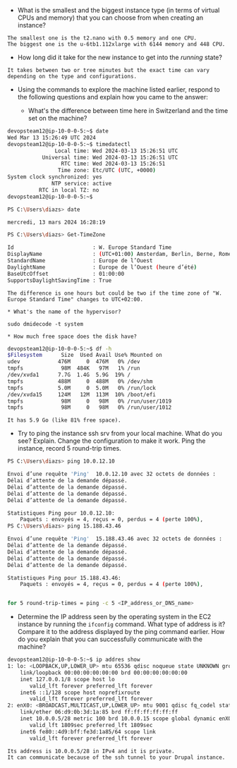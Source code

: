 * What is the smallest and the biggest instance type (in terms of
  virtual CPUs and memory) that you can choose from when creating an
  instance?

```
The smallest one is the t2.nano with 0.5 memory and one CPU.
The biggest one is the u-6tb1.112xlarge with 6144 memory and 448 CPU.
```

* How long did it take for the new instance to get into the _running_
  state?

```
It takes between two or tree minutes but the exact time can vary depending on the type and configurations.
```

* Using the commands to explore the machine listed earlier, respond to
  the following questions and explain how you came to the answer:

    * What's the difference between time here in Switzerland and the time set on
      the machine?
```bash
devopsteam12@ip-10-0-0-5:~$ date
Wed Mar 13 15:26:49 UTC 2024
devopsteam12@ip-10-0-0-5:~$ timedatectl
               Local time: Wed 2024-03-13 15:26:51 UTC
           Universal time: Wed 2024-03-13 15:26:51 UTC
                 RTC time: Wed 2024-03-13 15:26:51
                Time zone: Etc/UTC (UTC, +0000)
System clock synchronized: yes
              NTP service: active
          RTC in local TZ: no
devopsteam12@ip-10-0-0-5:~$
```

```bash
PS C:\Users\diazs> date

mercredi, 13 mars 2024 16:28:19

PS C:\Users\diazs> Get-TimeZone

Id                         : W. Europe Standard Time
DisplayName                : (UTC+01:00) Amsterdam, Berlin, Berne, Rome, Stockholm, Vienne
StandardName               : Europe de l’Ouest
DaylightName               : Europe de l’Ouest (heure d’été)
BaseUtcOffset              : 01:00:00
SupportsDaylightSavingTime : True
```

```
The difference is one hours but could be two if the time zone of "W. Europe Standard Time" changes to UTC+02:00. 
```

    * What's the name of the hypervisor?
```
sudo dmidecode -t system

```

    * How much free space does the disk have?
```bash
devopsteam12@ip-10-0-0-5:~$ df -h
$Filesystem      Size  Used Avail Use% Mounted on
udev            476M     0  476M   0% /dev
tmpfs            98M  484K   97M   1% /run
/dev/xvda1      7.7G  1.4G  5.9G  19% /
tmpfs           488M     0  488M   0% /dev/shm
tmpfs           5.0M     0  5.0M   0% /run/lock
/dev/xvda15     124M   12M  113M  10% /boot/efi
tmpfs            98M     0   98M   0% /run/user/1019
tmpfs            98M     0   98M   0% /run/user/1012
```

```
It has 5.9 Go (like 81% free space).
```

* Try to ping the instance ssh srv from your local machine. What do you see?
  Explain. Change the configuration to make it work. Ping the
  instance, record 5 round-trip times.

```bash
PS C:\Users\diazs> ping 10.0.12.10

Envoi d’une requête 'Ping'  10.0.12.10 avec 32 octets de données :
Délai d’attente de la demande dépassé.
Délai d’attente de la demande dépassé.
Délai d’attente de la demande dépassé.
Délai d’attente de la demande dépassé.

Statistiques Ping pour 10.0.12.10:
    Paquets : envoyés = 4, reçus = 0, perdus = 4 (perte 100%),
PS C:\Users\diazs> ping 15.188.43.46

Envoi d’une requête 'Ping'  15.188.43.46 avec 32 octets de données :
Délai d’attente de la demande dépassé.
Délai d’attente de la demande dépassé.
Délai d’attente de la demande dépassé.
Délai d’attente de la demande dépassé.

Statistiques Ping pour 15.188.43.46:
    Paquets : envoyés = 4, reçus = 0, perdus = 4 (perte 100%),


for 5 round-trip-times = ping -c 5 <IP_address_or_DNS_name>
```

* Determine the IP address seen by the operating system in the EC2
  instance by running the `ifconfig` command. What type of address
  is it? Compare it to the address displayed by the ping command
  earlier. How do you explain that you can successfully communicate
  with the machine?

```bash
devopsteam12@ip-10-0-0-5:~$ ip addres show
1: lo: <LOOPBACK,UP,LOWER_UP> mtu 65536 qdisc noqueue state UNKNOWN group default qlen 1000
    link/loopback 00:00:00:00:00:00 brd 00:00:00:00:00:00
    inet 127.0.0.1/8 scope host lo
       valid_lft forever preferred_lft forever
    inet6 ::1/128 scope host noprefixroute
       valid_lft forever preferred_lft forever
2: enX0: <BROADCAST,MULTICAST,UP,LOWER_UP> mtu 9001 qdisc fq_codel state UP group default qlen 1000
    link/ether 06:d9:0b:3d:1a:85 brd ff:ff:ff:ff:ff:ff
    inet 10.0.0.5/28 metric 100 brd 10.0.0.15 scope global dynamic enX0
       valid_lft 1809sec preferred_lft 1809sec
    inet6 fe80::4d9:bff:fe3d:1a85/64 scope link
       valid_lft forever preferred_lft forever
```

```
Its address is 10.0.0.5/28 in IPv4 and it is private.
It can communicate because of the ssh tunnel to your Drupal instance.
```
